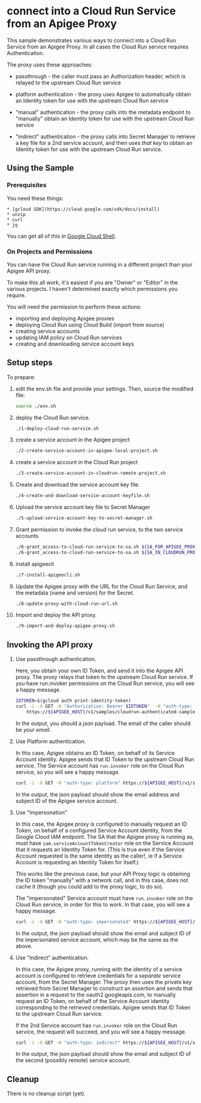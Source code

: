 # connect into a Cloud Run Service from an Apigee Proxy

This sample demonstrates various ways to connect into a Cloud Run Service from
an Apigee Proxy. In all cases the Cloud Run service requires Authentication.

The proxy uses these approaches:

- passthrough - the caller must pass an Authorization header, which is relayed
  to the upstream Cloud Run service

- platform authentication - the proxy uses Apigee to automatically obtain an
  Identity token for use with the upstream Cloud Run service

- "manual" authentication - the proxy calls into the metadata endpoint to
  "manually" obtain an Identity token for use with the upstream Cloud Run
  service

- "indirect" authentication - the proxy calls into Secret Manager to retrieve a
  key file for a 2nd service account, and then uses _that key_ to obtain an
  Identity token for use with the upstream Cloud Run service.


## Using the Sample

### Prerequisites

You need these things:

    * [gcloud SDK](https://cloud.google.com/sdk/docs/install)
    * unzip
    * curl
    * jq

You can get all of this in [Google Cloud Shell](https://cloud.google.com/shell/docs/launching-cloud-shell).

### On Projects and Permissions

You can have the Cloud Run service running in a different project than your Apigee API proxy.

To make this all work, it's easiest if  you are "Owner" or "Editor" in the various projects.
I haven't determined exactly which permissions you require.

You will need the permission to perform these actions:

- importing and deploying Apigee proxies
- deploying Cloud Run using Cloud Build (import from source)
- creating service accounts
- updating IAM policy on Cloud Run services
- creating and downloading service account keys


## Setup steps

To prepare:

1. edit the env.sh file and provide your settings. Then, source the modified file:
   ```sh
   source ./env.sh
   ```

2. deploy the Cloud Run service.
   ```sh
   ./1-deploy-cloud-run-service.sh
   ```

3. create a service account in the Apigee project
   ```sh
   ./2-create-service-account-in-apigee-local-project.sh
   ```

3. create a service account in the Cloud Run project
   ```sh
   ./3-create-service-account-in-cloudrun-remote-project.sh
   ```

4. Create and download the service account key file.
   ```sh
   ./4-create-and-download-service-account-keyfile.sh
   ```

5. Upload the service account key file to Secret Manager
   ```sh
   ./5-upload-service-account-key-to-secret-manager.sh
   ```

5. Grant permission to invoke the cloud run service, to the two service accounts
   ```sh
   ./6-grant_access-to-cloud-run-service-to-sa.sh ${SA_FOR_APIGEE_PROXY} ${APIGEE_PROJECT_ID}
   ./6-grant_access-to-cloud-run-service-to-sa.sh ${SA_IN_CLOUDRUN_PROJECT} ${CLOUDRUN_PROJECT_ID}
   ```

5. install apigeecli
   ```sh
   ./7-install-apigeecli.sh
   ```

5. Update the Apigee proxy with the URL for the Cloud Run Service, and the metadata (name and version) for the Secret.
   ```sh
   ./8-update-proxy-with-cloud-run-url.sh
   ```

5. Import and deploy the API proxy.
   ```sh
   ./9-import-and-deploy-apigee-proxy.sh
   ```

## Invoking the API proxy

1. Use passthrough authentication.

   Here, you obtain your own ID Token, and send it into the Apigee API proxy.
   The proxy relays that token to the upstream Cloud Run service. If you
   have run.invoker permissions on the Cloud Run service, you will see a happy message.

   ```sh
   IDTOKEN=$(gcloud auth print-identity-token)
   curl -i -X GET -H "Authorization: Bearer $IDTOKEN"  -H "auth-type: passthrough" \
       https://${APIGEE_HOST}/v1/samples/cloudrun-authenticated-sample/status
   ```

   In the output, you should a json payload. The email of the caller should be _your email_.


2. Use Platform authentication.

   In this case, Apigee obtains an ID Token, on behalf of its Service Account
   identity. Apigee sends that ID Token to the upstream Cloud Run service. The
   Service account has `run.invoker` role on the Cloud Run service, so you
   will see a happy message.

   ```sh
   curl -i -X GET -H "auth-type: platform" https://${APIGEE_HOST}/v1/samples/cloudrun-authenticated-sample/status
   ```

   In the output, the json payload should show the email address and subject ID
   of the Apigee service account.

3. Use "Impersonation"

   In this case, the Apigee proxy is configured to manually request an ID Token,
   on behalf of a configured Service Account identity, from the Google Cloud IAM
   endpoint. The SA that the  Apigee proxy is running as, must have `iam.serviceAccountTokenCreator`
   role on the Service Account that it requests an Identity Token for.  (This is true even
   if the Service Account requested is the same identity as the caller!, ie if 
   a Service Account is requesting an Identity Token for itself.)

   This works like the previous case, but your API Proxy logic is obtaining the
   ID token "manually" with a network call, and in this case, does not cache it
   (though you could add to the proxy logic, to do so).

   The "impersonated" Service account must have `run.invoker` role on the Cloud
   Run service, in order for this to work. In that case, you will see a happy
   message.

   ```sh
   curl -i -X GET -H "auth-type: impersonated" https://${APIGEE_HOST}/v1/samples/cloudrun-authenticated-sample/status
   ```

   In the output, the json payload should show the email and subject ID of the
   impersonated service account, which may be the same as the above.

1. Use "Indirect" authentication.

   In this case, the Apigee proxy, running with the identity of a service
   account is configured to retrieve credentials for a _separate_ service
   account, from the Secret Manager. The proxy then uses the private key
   retrieved from Secret Manager to construct an assertion and sends that
   assertion in a request to the oauth2.googleapis.com, to manually request an
   ID Token, on behalf of the Service Account identity corresponding to the
   retrieved credentials. Apigee sends that ID Token to the upstream Cloud Run
   service.

   If the 2nd Service account has `run.invoker` role on the Cloud Run service,
   the request will succeed, and you will see a happy message.

   ```sh
   curl -i -X GET -H "auth-type: indirect" https://${APIGEE_HOST}/v1/samples/cloudrun-authenticated-sample/status
   ```

   In the output, the json payload should show the email and subject ID of the
   second (possibly remote) service account.

## Cleanup

There is no cleanup script (yet).

